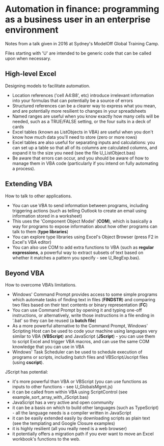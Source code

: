 # Automation in finance: programming as a business user in an enterprise environment

Notes from a talk given in 2016 at Sydney's ModelOff Global Training Camp.

Files starting with 'U' are intended to be generic code that can be called upon when necessary.

## High-level Excel

Designing models to facilitate automation.

- Location references ('cell A4:B8', etc) introduce irrelevant information into your formulas that can potentially be a source of errors
- Structured references can be a clearer way to express what you mean, and are potentially more resilient to changes in your spreadsheets
- Named ranges are useful when you know exactly how many cells will be needed, such as a TRUE/FALSE setting, or the four suits in a deck of cards
- Excel tables (known as ListObjects in VBA) are useful when you don't know how much data you'll need to store (zero or more rows)
- Excel tables are also useful for separating inputs and calculations: you can set up a table so that all of its columns are calculated columns, and expand it to the size you need (see the file U_ListObject.bas)
- Be aware that errors can occur, and you should be aware of how to manage them in VBA code (particularly if you intend on fully automating a process).

## Extending VBA

How to talk to other applications.

- You can use VBA to send information between programs, including triggering actions (such as telling Outlook to create an email using information stored in a worksheet)
- This uses the 'Component Object Model' (**COM**), which is basically a way for programs to expose information about how other programs can talk to them (**type libraries**)
- You can explore type libraries using Excel's Object Browser (press F2 in Excel's VBA editor)
- You can also use COM to add extra functions to VBA (such as **regular expressions**, a powerful way to extract subsets of text based on whether it matches a pattern you specify - see U_RegExp.bas).

## Beyond VBA

How to overcome VBA’s limitations.

- Windows' Command Prompt provides access to some simple programs which automate tasks of finding text in files (**FINDSTR**) and comparing two files based on their text contents or binary representation (**FC**)
- You can use Command Prompt by opening it and typing one-off instructions, or alternatively, write those instructions in a file ending in '.bat' so they can be reused (a **batch file**)
- As a more powerful alternative to the Command Prompt, Windows' Scripting Host can be used to code your machine using languages very similar to VBA (**VBScript**) and JavaScript (**JScript**) - you can use them to script Excel and trigger VBA macros, and can use the same COM knowledge that you can use in VBA
- Windows' Task Scheduler can be used to schedule execution of programs or scripts, including batch files and VBScript/Jscript files (using **cscript**).

JScript has potential:

- it's more powerful than VBA or VBScript (you can use functions as inputs to other functions - see U_GlobalsMgmt.js)
- it can be called from within VBA using ScriptControl (see example_sort_array_with_JScript.bas)
- JavaScript has a very active and open community
- it can be a basis on which to build other languages (such as TypeScript) - all the language needs is a compiler written in JavaScript
- it can be easily extended easily by downloading scripts as plain text (see the templating and Google Closure examples)
- it is highly resilient (all you really need is a web browser)
- it potentially offers a migration path if you ever want to move an Excel workbook's functions to the web.
